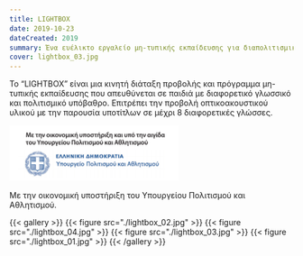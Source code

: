 ```yaml
---
title: LIGHTBOX
date: 2019-10-23
dateCreated: 2019
summary: Ένα ευέλικτο εργαλείο μη-τυπικής εκπαίδευσης για διαπολιτισμικά και διαδραστικά προγράμματα.
cover: lightbox_03.jpg
---
```


Το “LIGHTBOX” είναι μια κινητή διάταξη προβολής και πρόγραμμα μη-τυπικής εκπαίδευσης που απευθύνεται σε παιδιά με διαφορετικό γλωσσικό και πολιτισμικό υπόβαθρο. Επιτρέπει την προβολή οπτικοακουστικού υλικού με την παρουσία υποτίτλων σε μέχρι 8 διαφορετικές γλώσσες.

<img src="./logo_Ministry-of-Culture.png" alt="Με την οικονομική υποστήριξη του Υπουργείου Πολιτισμού και Αθλητισμού." width="300" />

Με την οικονομική υποστήριξη του Υπουργείου Πολιτισμού και Αθλητισμού.

{{< gallery >}}
    {{< figure src="./lightbox_02.jpg" >}}
    {{< figure src="./lightbox_04.jpg" >}}
    {{< figure src="./lightbox_03.jpg" >}}
    {{< figure src="./lightbox_01.jpg" >}}
{{< /gallery >}}
